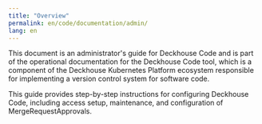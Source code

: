 ```yaml
---
title: "Overview"
permalink: en/code/documentation/admin/
lang: en
---
```


This document is an administrator's guide for Deckhouse Code and is part of the operational documentation for the Deckhouse Code tool, which is a component of the Deckhouse Kubernetes Platform ecosystem responsible for implementing a version control system for software code.

This guide provides step-by-step instructions for configuring Deckhouse Code, including access setup, maintenance, and configuration of MergeRequestApprovals.

